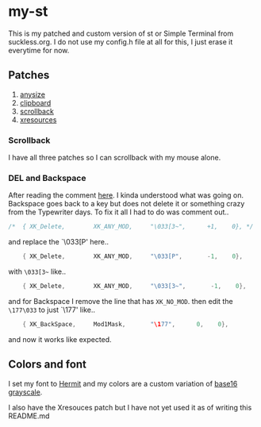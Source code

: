 # my-st

This is my patched and custom version of st or Simple Terminal from suckless.org.
I do not use my config.h file at all for this, I just erase it everytime for now.

## Patches
1. [anysize](https://st.suckless.org/patches/anysize/)
2. [clipboard](https://st.suckless.org/patches/clipboard/)
3. [scrollback](https://st.suckless.org/patches/scrollback/)
4. [xresources](https://st.suckless.org/patches/xresources/)

### Scrollback
  I have all three patches so I can scrollback with my mouse alone.
  
### DEL and Backspace
After reading the comment [here](https://git.suckless.org/st/commit/f210ea26c444607980d5de17ed7d4e62bb813631.html). I kinda understood what was going on. Backspace goes back to a key but does not delete it or something crazy from the Typewriter days. To fix it all I had to do was comment out..
```c
/*	{ XK_Delete,        XK_ANY_MOD,     "\033[3~",      +1,    0}, */
```
and replace the `\033[P' here..
```c
	{ XK_Delete,        XK_ANY_MOD,     "\033[P",       -1,    0},
```
with `\033[3~` like..
```c
	{ XK_Delete,        XK_ANY_MOD,     "\033[3~",       -1,    0},
```
and for Backspace I remove the line that has `XK_NO_MOD`.
then edit the `\177\033` to just `\177' like..
```c
	{ XK_BackSpace,     Mod1Mask,       "\177",      0,    0},
```

and now it works like expected.

## Colors and font
I set my font to [Hermit](https://github.com/pcaro90/hermit) and my colors are a custom variation of [base16 grayscale](https://github.com/chriskempson/base16-xresources/blob/master/xresources/base16-grayscale-dark.Xresources).

I also have the Xresouces patch but I have not yet used it as of writing this README.md
